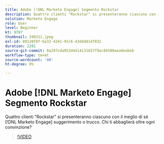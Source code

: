 ```yaml
---
title: Adobe [!DNL Marketo Engage] Segmento Rockstar
description: Quattro clienti "Rockstar" si presenteranno ciascuno con il meglio di sé [!DNL Marketo Engage] suggerimento o trucco. Chi ti abbaglierà oltre ogni convinzione?
solution: Marketo Engage
role: User
level: Beginner
kt: 9707
thumbnail: 340311.jpeg
exl-id: 80120f0f-6a32-4241-91c6-43d4d814f032
duration: 2281
source-git-commit: 9a297cda953d4414131657f9ac84580aea0eabeb
workflow-type: tm+mt
source-wordcount: '40'
ht-degree: 0%

---
```


# Adobe [!DNL Marketo Engage] Segmento Rockstar

Quattro clienti &quot;Rockstar&quot; si presenteranno ciascuno con il meglio di sé [!DNL Marketo Engage] suggerimento o trucco. Chi ti abbaglierà oltre ogni convinzione?

>[!VIDEO](https://video.tv.adobe.com/v/340311/?quality=12&learn=on)
